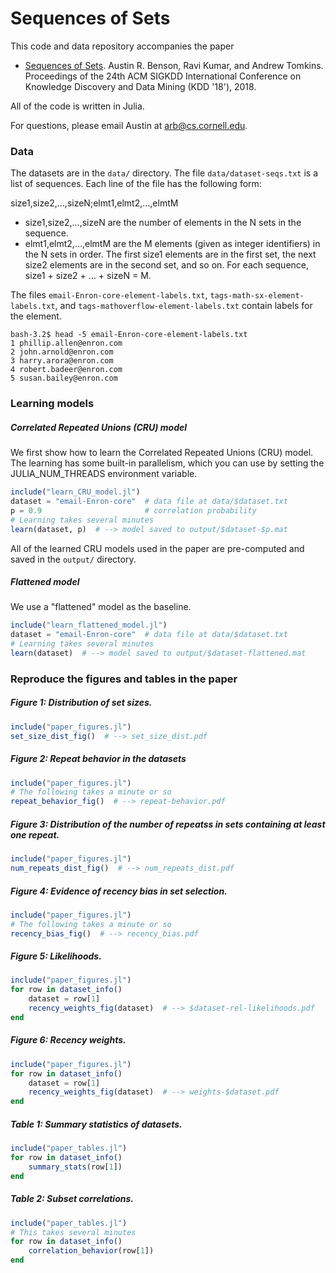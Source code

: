 # Sequences of Sets

This code and data repository accompanies the paper

- [Sequences of Sets](http://cs.cornell.edu/~arb/sequences-of-sets-KDD-2018.pdf). Austin R. Benson, Ravi Kumar, and Andrew Tomkins. Proceedings of the 24th ACM SIGKDD International Conference on Knowledge Discovery and Data Mining (KDD '18'), 2018.

All of the code is written in Julia.

For questions, please email Austin at arb@cs.cornell.edu.

### Data

The datasets are in the `data/` directory. The file `data/dataset-seqs.txt` is a list of sequences. Each line of the file has the following form:

size1,size2,…,sizeN;elmt1,elmt2,…,elmtM

- size1,size2,…,sizeN are the number of elements in the N sets in the sequence.
- elmt1,elmt2,…,elmtM are the M elements (given as integer identifiers) in the N sets in order. The first size1 elements are in the first set, the next size2 elements are in the second set, and so on.
  For each sequence, size1 + size2 + … + sizeN = M.

The files `email-Enron-core-element-labels.txt`, `tags-math-sx-element-labels.txt`, and `tags-mathoverflow-element-labels.txt` contain labels for the element.

```
bash-3.2$ head -5 email-Enron-core-element-labels.txt 
1 phillip.allen@enron.com
2 john.arnold@enron.com
3 harry.arora@enron.com
4 robert.badeer@enron.com
5 susan.bailey@enron.com
```



### Learning models

##### Correlated Repeated Unions (CRU) model

We first show how to learn the Correlated Repeated Unions (CRU) model. The learning has some built-in parallelism, which you can use by setting the JULIA_NUM_THREADS environment variable.

```julia
include("learn_CRU_model.jl")
dataset = "email-Enron-core"  # data file at data/$dataset.txt
p = 0.9                       # correlation probability
# Learning takes several minutes
learn(dataset, p)  # --> model saved to output/$dataset-$p.mat
```

All of the learned CRU models used in the paper are pre-computed and saved in the `output/` directory.

##### Flattened model

We use a "flattened" model as the baseline.

```julia
include("learn_flattened_model.jl")
dataset = "email-Enron-core"  # data file at data/$dataset.txt
# Learning takes several minutes
learn(dataset)  # --> model saved to output/$dataset-flattened.mat
```



### Reproduce the figures and tables in the paper

##### Figure 1: Distribution of set sizes.

```julia
include("paper_figures.jl")
set_size_dist_fig()  # --> set_size_dist.pdf
```

##### Figure 2: Repeat behavior in the datasets

```julia
include("paper_figures.jl")
# The following takes a minute or so
repeat_behavior_fig()  # --> repeat-behavior.pdf
```

##### Figure 3: Distribution of the number of repeatss in sets containing at least one repeat.

```julia
include("paper_figures.jl")
num_repeats_dist_fig()  # --> num_repeats_dist.pdf 
```

##### Figure 4: Evidence of recency bias in set selection.

```julia
include("paper_figures.jl")
# The following takes a minute or so
recency_bias_fig()  # --> recency_bias.pdf
```

##### Figure 5: Likelihoods.

```julia
include("paper_figures.jl")
for row in dataset_info()
    dataset = row[1]
    recency_weights_fig(dataset)  # --> $dataset-rel-likelihoods.pdf
end
```

##### Figure 6: Recency weights.

```julia
include("paper_figures.jl")
for row in dataset_info()
    dataset = row[1]
    recency_weights_fig(dataset)  # --> weights-$dataset.pdf
end
```

##### Table 1: Summary statistics of datasets. 

```julia
include("paper_tables.jl")
for row in dataset_info()
    summary_stats(row[1])
end
```

##### Table 2: Subset correlations.

```julia
include("paper_tables.jl")
# This takes several minutes
for row in dataset_info()
    correlation_behavior(row[1])
end 
```